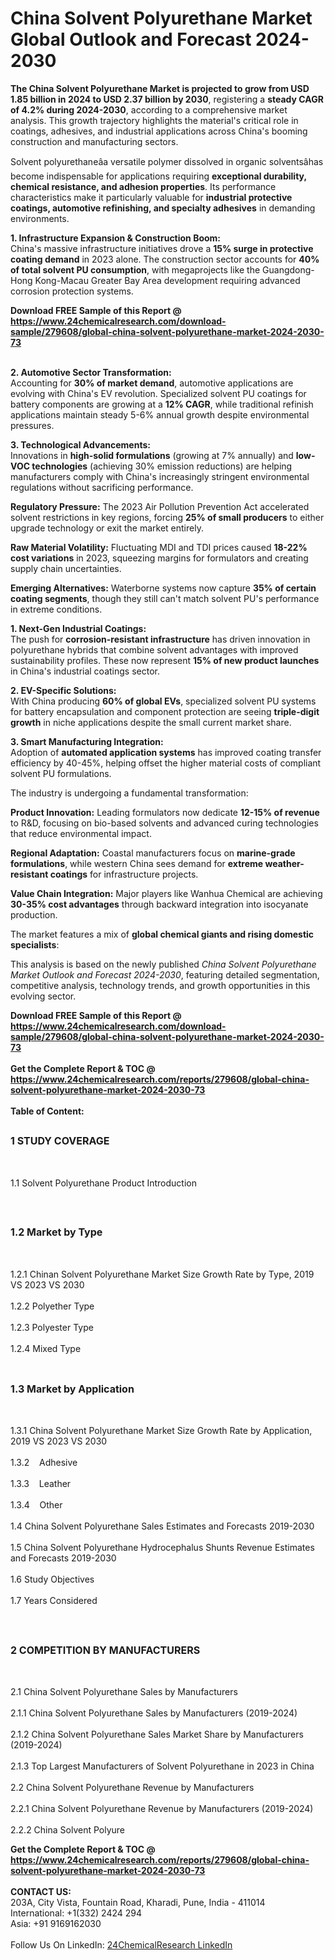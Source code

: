 <h1>China Solvent Polyurethane Market Global Outlook and Forecast 2024-2030</h1><p><strong>The China Solvent Polyurethane Market is projected to grow from USD 1.85 billion in 2024 to USD 2.37 billion by 2030</strong>, registering a <strong>steady CAGR of 4.2% during 2024-2030</strong>, according to a comprehensive market analysis. This growth trajectory highlights the material's critical role in coatings, adhesives, and industrial applications across China's booming construction and manufacturing sectors.</p><p>Solvent polyurethaneâa versatile polymer dissolved in organic solventsâhas become indispensable for applications requiring <strong>exceptional durability, chemical resistance, and adhesion properties</strong>. Its performance characteristics make it particularly valuable for <strong>industrial protective coatings, automotive refinishing, and specialty adhesives</strong> in demanding environments.</p><p><strong>1. Infrastructure Expansion &amp; Construction Boom:</strong><br>
China's massive infrastructure initiatives drove a <strong>15% surge in protective coating demand</strong> in 2023 alone. The construction sector accounts for <strong>40% of total solvent PU consumption</strong>, with megaprojects like the Guangdong-Hong Kong-Macau Greater Bay Area development requiring advanced corrosion protection systems.</p><div><b>Download FREE Sample of this Report @ 
            <a href="https://www.24chemicalresearch.com/download-sample/279608/global-china-solvent-polyurethane-market-2024-2030-73">
            https://www.24chemicalresearch.com/download-sample/279608/global-china-solvent-polyurethane-market-2024-2030-73</a></b></div><br><p><strong>2. Automotive Sector Transformation:</strong><br>
Accounting for <strong>30% of market demand</strong>, automotive applications are evolving with China's EV revolution. Specialized solvent PU coatings for battery components are growing at a <strong>12% CAGR</strong>, while traditional refinish applications maintain steady 5-6% annual growth despite environmental pressures.</p><p><strong>3. Technological Advancements:</strong><br>
Innovations in <strong>high-solid formulations</strong> (growing at 7% annually) and <strong>low-VOC technologies</strong> (achieving 30% emission reductions) are helping manufacturers comply with China's increasingly stringent environmental regulations without sacrificing performance.</p><p><strong>Regulatory Pressure:</strong> The 2023 Air Pollution Prevention Act accelerated solvent restrictions in key regions, forcing <strong>25% of small producers</strong> to either upgrade technology or exit the market entirely.</p><p><strong>Raw Material Volatility:</strong> Fluctuating MDI and TDI prices caused <strong>18-22% cost variations</strong> in 2023, squeezing margins for formulators and creating supply chain uncertainties.</p><p><strong>Emerging Alternatives:</strong> Waterborne systems now capture <strong>35% of certain coating segments</strong>, though they still can't match solvent PU's performance in extreme conditions.</p><p><strong>1. Next-Gen Industrial Coatings:</strong><br>
The push for <strong>corrosion-resistant infrastructure</strong> has driven innovation in polyurethane hybrids that combine solvent advantages with improved sustainability profiles. These now represent <strong>15% of new product launches</strong> in China's industrial coatings sector.</p><p><strong>2. EV-Specific Solutions:</strong><br>
With China producing <strong>60% of global EVs</strong>, specialized solvent PU systems for battery encapsulation and component protection are seeing <strong>triple-digit growth</strong> in niche applications despite the small current market share.</p><p><strong>3. Smart Manufacturing Integration:</strong><br>
Adoption of <strong>automated application systems</strong> has improved coating transfer efficiency by 40-45%, helping offset the higher material costs of compliant solvent PU formulations.</p><p>The industry is undergoing a fundamental transformation:</p><p><strong>Product Innovation:</strong> Leading formulators now dedicate <strong>12-15% of revenue</strong> to R&amp;D, focusing on bio-based solvents and advanced curing technologies that reduce environmental impact.</p><p><strong>Regional Adaptation:</strong> Coastal manufacturers focus on <strong>marine-grade formulations</strong>, while western China sees demand for <strong>extreme weather-resistant coatings</strong> for infrastructure projects.</p><p><strong>Value Chain Integration:</strong> Major players like Wanhua Chemical are achieving <strong>30-35% cost advantages</strong> through backward integration into isocyanate production.</p><p>The market features a mix of <strong>global chemical giants and rising domestic specialists</strong>:</p><p>This analysis is based on the newly published <em>China Solvent Polyurethane Market Outlook and Forecast 2024-2030</em>, featuring detailed segmentation, competitive analysis, technology trends, and growth opportunities in this evolving sector.</p><div><b>Download FREE Sample of this Report @ 
            <a href="https://www.24chemicalresearch.com/download-sample/279608/global-china-solvent-polyurethane-market-2024-2030-73">
            https://www.24chemicalresearch.com/download-sample/279608/global-china-solvent-polyurethane-market-2024-2030-73</a></b></div><br><div><b>Get the Complete Report & TOC @ 
            <a href="https://www.24chemicalresearch.com/reports/279608/global-china-solvent-polyurethane-market-2024-2030-73">
            https://www.24chemicalresearch.com/reports/279608/global-china-solvent-polyurethane-market-2024-2030-73</a></b></div><br>
            <b>Table of Content:</b><p><h2><span style="font-size:16px"><strong>1 STUDY COVERAGE</strong></span></h2><br />
<p>1.1 Solvent Polyurethane Product Introduction</p><br />
<h2><span style="font-size:16px"><strong>1.2 Market by Type</strong></span></h2><br />
<p>1.2.1 Chinan Solvent Polyurethane Market Size Growth Rate by Type, 2019 VS 2023 VS 2030<br /><br />
1.2.2 Polyether Type&nbsp;&nbsp; &nbsp;<br /><br />
1.2.3 Polyester Type<br /><br />
1.2.4 Mixed Type<br /><br />
<h2><span style="font-size:16px"><strong>1.3 Market by Application</strong></span></h2><br />
<p>1.3.1 China Solvent Polyurethane Market Size Growth Rate by Application, 2019 VS 2023 VS 2030<br /><br />
1.3.2&nbsp;&nbsp; &nbsp;Adhesive<br /><br />
1.3.3&nbsp;&nbsp; &nbsp;Leather<br /><br />
1.3.4&nbsp;&nbsp; &nbsp;Other<br /><br />
1.4 China Solvent Polyurethane Sales Estimates and Forecasts 2019-2030<br /><br />
1.5 China Solvent Polyurethane Hydrocephalus Shunts Revenue Estimates and Forecasts 2019-2030<br /><br />
1.6 Study Objectives<br /><br />
1.7 Years Considered</p><br />
<h2><span style="font-size:16px"><strong>2 COMPETITION BY MANUFACTURERS</strong></span></h2><br />
<p>2.1 China Solvent Polyurethane Sales by Manufacturers<br /><br />
2.1.1 China Solvent Polyurethane Sales by Manufacturers (2019-2024)<br /><br />
2.1.2 China Solvent Polyurethane Sales Market Share by Manufacturers (2019-2024)<br /><br />
2.1.3 Top Largest Manufacturers of Solvent Polyurethane in 2023 in China<br /><br />
2.2 China Solvent Polyurethane Revenue by Manufacturers<br /><br />
2.2.1 China Solvent Polyurethane Revenue by Manufacturers (2019-2024)<br /><br />
2.2.2 China Solvent Polyure</p><div><b>Get the Complete Report & TOC @ 
            <a href="https://www.24chemicalresearch.com/reports/279608/global-china-solvent-polyurethane-market-2024-2030-73">
            https://www.24chemicalresearch.com/reports/279608/global-china-solvent-polyurethane-market-2024-2030-73</a></b></div><br><b>CONTACT US:</b><br>
            203A, City Vista, Fountain Road, Kharadi, Pune, India - 411014<br>
            International: +1(332) 2424 294<br>
            Asia: +91 9169162030 <br><br>
            Follow Us On LinkedIn: <a href="https://www.linkedin.com/company/24chemicalresearch/">24ChemicalResearch LinkedIn</a>